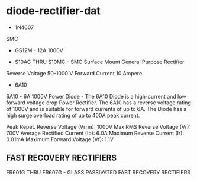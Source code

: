 
# diode-rectifier-dat

- 1N4007

SMC

- GS12M - 12A 1000V 

- S10AC THRU S10MC - SMC Surface Mount General Purpose Rectifier

Reverse Voltage
50-1000 V
Forward Current
10 Ampere

- 6A10 

6A10 - 6A 1000V Power Diode - The 6A10 Diode is a high-current and low forward voltage drop Power Rectifier. The 6A10 has a reverse voltage rating of 1000V and is suitable for forward currents of up to 6A. The Diode has a high surge overload rating of up to 400A peak current.


Peak Repet. Reverse Voltage (Vrrm): 1000V
Max RMS Reverse Voltage (Vr): 700V
Average Rectified Current (Io): 6.0A
Maximum Reverse Current (Ir): 0.01mA
Maximum Forward Voltage (Vf): 1.1V



## FAST RECOVERY RECTIFIERS

FR601G THRU FR607G - GLASS PASSIVATED FAST RECOVERY RECTIFIERS